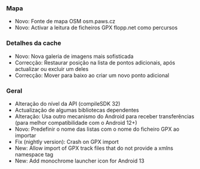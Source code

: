 ### Mapa
- Novo: Fonte de mapa OSM osm.paws.cz
- Novo: Activar a leitura de ficheiros GPX flopp.net como percursos

### Detalhes da cache
- Novo: Nova galeria de imagens mais sofisticada
- Correcção: Restaurar posição na lista de pontos adicionais, após actualizar ou excluir um deles
- Correcção: Mover para baixo ao criar um novo ponto adicional

### Geral
- Alteração do nível da API (compileSDK 32)
- Actualização de algumas bibliotecas dependentes
- Alteração: Usa outro mecanismo do Android para receber transferências (para melhor compatibilidade com o Android 12+)
- Novo: Predefinir o nome das listas com o nome do ficheiro GPX ao importar
- Fix (nightly version): Crash on GPX import
- New: Allow import of GPX track files that do not provide a xmlns namespace tag
- New: Add monochrome launcher icon for Android 13
